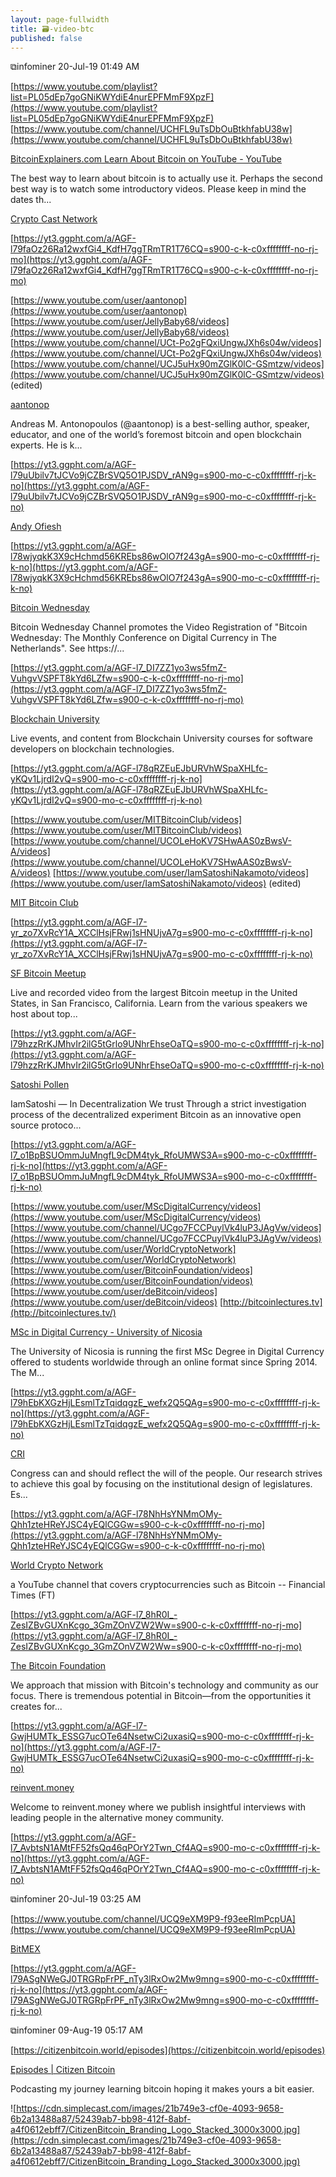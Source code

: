 ```yaml
---
layout: page-fullwidth
title: 🗃-video-btc
published: false
---
```


⧉infominer 20-Jul-19 01:49 AM

[https://www.youtube.com/playlist?list=PL05dEp7goGNiKWYdiE4nurEPFMmF9XpzF](https://www.youtube.com/playlist?list=PL05dEp7goGNiKWYdiE4nurEPFMmF9XpzF) [https://www.youtube.com/channel/UCHFL9uTsDbOuBtkhfabU38w](https://www.youtube.com/channel/UCHFL9uTsDbOuBtkhfabU38w)

[BitcoinExplainers.com Learn About Bitcoin on YouTube - YouTube](https://www.youtube.com/playlist?list=PL05dEp7goGNiKWYdiE4nurEPFMmF9XpzF)

The best way to learn about bitcoin is to actually use it. Perhaps the second best way is to watch some introductory videos. Please keep in mind the dates th...

[Crypto Cast Network](https://www.youtube.com/channel/UCHFL9uTsDbOuBtkhfabU38w)

[https://yt3.ggpht.com/a/AGF-l79faOz26Ra12wxfGi4_KdfH7ggTRmTR1T76CQ=s900-c-k-c0xffffffff-no-rj-mo](https://yt3.ggpht.com/a/AGF-l79faOz26Ra12wxfGi4_KdfH7ggTRmTR1T76CQ=s900-c-k-c0xffffffff-no-rj-mo)

[https://www.youtube.com/user/aantonop](https://www.youtube.com/user/aantonop) [https://www.youtube.com/user/JellyBaby68/videos](https://www.youtube.com/user/JellyBaby68/videos) [https://www.youtube.com/channel/UCt-Po2gFQxiUngwJXh6s04w/videos](https://www.youtube.com/channel/UCt-Po2gFQxiUngwJXh6s04w/videos) [https://www.youtube.com/channel/UCJ5uHx90mZGlK0lC-GSmtzw/videos](https://www.youtube.com/channel/UCJ5uHx90mZGlK0lC-GSmtzw/videos) (edited)

[aantonop](https://www.youtube.com/user/aantonop)

Andreas M. Antonopoulos (@aantonop) is a best-selling author, speaker, educator, and one of the world’s foremost bitcoin and open blockchain experts. He is k...

[https://yt3.ggpht.com/a/AGF-l79uUbilv7tJCVo9jCZBrSVQ5O1PJSDV_rAN9g=s900-mo-c-c0xffffffff-rj-k-no](https://yt3.ggpht.com/a/AGF-l79uUbilv7tJCVo9jCZBrSVQ5O1PJSDV_rAN9g=s900-mo-c-c0xffffffff-rj-k-no)

[Andy Ofiesh](https://www.youtube.com/user/JellyBaby68/videos)

[https://yt3.ggpht.com/a/AGF-l78wjyqkK3X9cHchmd56KREbs86wOlO7f243gA=s900-mo-c-c0xffffffff-rj-k-no](https://yt3.ggpht.com/a/AGF-l78wjyqkK3X9cHchmd56KREbs86wOlO7f243gA=s900-mo-c-c0xffffffff-rj-k-no)

[Bitcoin Wednesday](https://www.youtube.com/channel/UCt-Po2gFQxiUngwJXh6s04w/videos)

Bitcoin Wednesday Channel promotes the Video Registration of "Bitcoin Wednesday: The Monthly Conference on Digital Currency in The Netherlands". See https://...

[https://yt3.ggpht.com/a/AGF-l7_DI7ZZ1yo3ws5fmZ-VuhgvVSPFT8kYd6LZfw=s900-c-k-c0xffffffff-no-rj-mo](https://yt3.ggpht.com/a/AGF-l7_DI7ZZ1yo3ws5fmZ-VuhgvVSPFT8kYd6LZfw=s900-c-k-c0xffffffff-no-rj-mo)

[Blockchain University](https://www.youtube.com/channel/UCJ5uHx90mZGlK0lC-GSmtzw/videos)

Live events, and content from Blockchain University courses for software developers on blockchain technologies.

[https://yt3.ggpht.com/a/AGF-l78qRZEuEJbURVhWSpaXHLfc-yKQv1LjrdI2vQ=s900-mo-c-c0xffffffff-rj-k-no](https://yt3.ggpht.com/a/AGF-l78qRZEuEJbURVhWSpaXHLfc-yKQv1LjrdI2vQ=s900-mo-c-c0xffffffff-rj-k-no)

[https://www.youtube.com/user/MITBitcoinClub/videos](https://www.youtube.com/user/MITBitcoinClub/videos) [https://www.youtube.com/channel/UCOLeHoKV7SHwAAS0zBwsV-A/videos](https://www.youtube.com/channel/UCOLeHoKV7SHwAAS0zBwsV-A/videos) [https://www.youtube.com/user/IamSatoshiNakamoto/videos](https://www.youtube.com/user/IamSatoshiNakamoto/videos) (edited)

[MIT Bitcoin Club](https://www.youtube.com/user/MITBitcoinClub/videos)

[https://yt3.ggpht.com/a/AGF-l7-yr_zo7XvRcY1A_XCClHsjFRwj1sHNUjvA7g=s900-mo-c-c0xffffffff-rj-k-no](https://yt3.ggpht.com/a/AGF-l7-yr_zo7XvRcY1A_XCClHsjFRwj1sHNUjvA7g=s900-mo-c-c0xffffffff-rj-k-no)

[SF Bitcoin Meetup](https://www.youtube.com/channel/UCOLeHoKV7SHwAAS0zBwsV-A/videos)

Live and recorded video from the largest Bitcoin meetup in the United States, in San Francisco, California. Learn from the various speakers we host about top...

[https://yt3.ggpht.com/a/AGF-l79hzzRrKJMhvIr2ilG5tGrlo9UNhrEhseOaTQ=s900-mo-c-c0xffffffff-rj-k-no](https://yt3.ggpht.com/a/AGF-l79hzzRrKJMhvIr2ilG5tGrlo9UNhrEhseOaTQ=s900-mo-c-c0xffffffff-rj-k-no)

[Satoshi Pollen](https://www.youtube.com/user/IamSatoshiNakamoto/videos)

IamSatoshi — In Decentralization We trust Through a strict investigation process of the decentralized experiment Bitcoin as an innovative open source protoco...

[https://yt3.ggpht.com/a/AGF-l7_o1BpBSUOmmJuMngfL9cDM4tyk_RfoUMWS3A=s900-mo-c-c0xffffffff-rj-k-no](https://yt3.ggpht.com/a/AGF-l7_o1BpBSUOmmJuMngfL9cDM4tyk_RfoUMWS3A=s900-mo-c-c0xffffffff-rj-k-no)

[https://www.youtube.com/user/MScDigitalCurrency/videos](https://www.youtube.com/user/MScDigitalCurrency/videos) [https://www.youtube.com/channel/UCgo7FCCPuylVk4luP3JAgVw/videos](https://www.youtube.com/channel/UCgo7FCCPuylVk4luP3JAgVw/videos) [https://www.youtube.com/user/WorldCryptoNetwork](https://www.youtube.com/user/WorldCryptoNetwork) [https://www.youtube.com/user/BitcoinFoundation/videos](https://www.youtube.com/user/BitcoinFoundation/videos) [https://www.youtube.com/user/deBitcoin/videos](https://www.youtube.com/user/deBitcoin/videos) [http://bitcoinlectures.tv](http://bitcoinlectures.tv/)

[MSc in Digital Currency - University of Nicosia](https://www.youtube.com/user/MScDigitalCurrency/videos)

The University of Nicosia is running the first MSc Degree in Digital Currency offered to students worldwide through an online format since Spring 2014. The M...

[https://yt3.ggpht.com/a/AGF-l79hEbKXGzHjLEsmlTzTqidqgzE_wefx2Q5QAg=s900-mo-c-c0xffffffff-rj-k-no](https://yt3.ggpht.com/a/AGF-l79hEbKXGzHjLEsmlTzTqidqgzE_wefx2Q5QAg=s900-mo-c-c0xffffffff-rj-k-no)

[CRI](https://www.youtube.com/channel/UCgo7FCCPuylVk4luP3JAgVw/videos)

Congress can and should reflect the will of the people. Our research strives to achieve this goal by focusing on the institutional design of legislatures. Es...

[https://yt3.ggpht.com/a/AGF-l78NhHsYNMmOMy-Qhh1zteHReYJSC4yEQlCGGw=s900-c-k-c0xffffffff-no-rj-mo](https://yt3.ggpht.com/a/AGF-l78NhHsYNMmOMy-Qhh1zteHReYJSC4yEQlCGGw=s900-c-k-c0xffffffff-no-rj-mo)

[World Crypto Network](https://www.youtube.com/user/WorldCryptoNetwork)

a YouTube channel that covers cryptocurrencies such as Bitcoin -- Financial Times (FT)

[https://yt3.ggpht.com/a/AGF-l7_8hR0I_-ZesIZBvGUXnKcgo_3GmZOnVZW2Ww=s900-c-k-c0xffffffff-no-rj-mo](https://yt3.ggpht.com/a/AGF-l7_8hR0I_-ZesIZBvGUXnKcgo_3GmZOnVZW2Ww=s900-c-k-c0xffffffff-no-rj-mo)

[The Bitcoin Foundation](https://www.youtube.com/user/BitcoinFoundation/videos)

We approach that mission with Bitcoin's technology and community as our focus. There is tremendous potential in Bitcoin—from the opportunities it creates for...

[https://yt3.ggpht.com/a/AGF-l7-GwjHUMTk_ESSG7ucOTe64NsetwCi2uxasiQ=s900-mo-c-c0xffffffff-rj-k-no](https://yt3.ggpht.com/a/AGF-l7-GwjHUMTk_ESSG7ucOTe64NsetwCi2uxasiQ=s900-mo-c-c0xffffffff-rj-k-no)

[reinvent.money](https://www.youtube.com/user/deBitcoin/videos)

Welcome to reinvent.money where we publish insightful interviews with leading people in the alternative money community.

[https://yt3.ggpht.com/a/AGF-l7_AvbtsN1AMtFF52fsQq46qPOrY2Twn_Cf4AQ=s900-mo-c-c0xffffffff-rj-k-no](https://yt3.ggpht.com/a/AGF-l7_AvbtsN1AMtFF52fsQq46qPOrY2Twn_Cf4AQ=s900-mo-c-c0xffffffff-rj-k-no)

⧉infominer 20-Jul-19 03:25 AM

[https://www.youtube.com/channel/UCQ9eXM9P9-f93eeRImPcpUA](https://www.youtube.com/channel/UCQ9eXM9P9-f93eeRImPcpUA)

[BitMEX](https://www.youtube.com/channel/UCQ9eXM9P9-f93eeRImPcpUA)

[https://yt3.ggpht.com/a/AGF-l79ASgNWeGJ0TRGRpFrPF_nTy3lRxOw2Mw9mng=s900-mo-c-c0xffffffff-rj-k-no](https://yt3.ggpht.com/a/AGF-l79ASgNWeGJ0TRGRpFrPF_nTy3lRxOw2Mw9mng=s900-mo-c-c0xffffffff-rj-k-no)

⧉infominer 09-Aug-19 05:17 AM

[https://citizenbitcoin.world/episodes](https://citizenbitcoin.world/episodes)

[Episodes | Citizen Bitcoin](https://citizenbitcoin.world/episodes)

Podcasting my journey learning bitcoin hoping it makes yours a bit easier.

![https://cdn.simplecast.com/images/21b749e3-cf0e-4093-9658-6b2a13488a87/52439ab7-bb98-412f-8abf-a4f0612ebff7/CitizenBitcoin_Branding_Logo_Stacked_3000x3000.jpg](https://cdn.simplecast.com/images/21b749e3-cf0e-4093-9658-6b2a13488a87/52439ab7-bb98-412f-8abf-a4f0612ebff7/CitizenBitcoin_Branding_Logo_Stacked_3000x3000.jpg)
